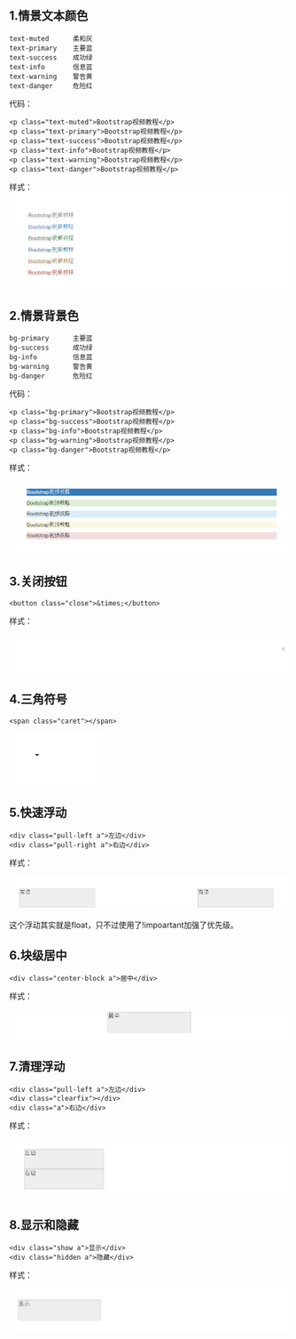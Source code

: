 ## 1.情景文本颜色 ##

	text-muted		柔和灰
	text-primary	主要蓝
	text-success	成功绿
	text-info		信息蓝
	text-warning	警告黄
	text-danger		危险红

代码：

	<p class="text-muted">Bootstrap视频教程</p>
	<p class="text-primary">Bootstrap视频教程</p>
	<p class="text-success">Bootstrap视频教程</p>
	<p class="text-info">Bootstrap视频教程</p>
	<p class="text-warning">Bootstrap视频教程</p>
	<p class="text-danger">Bootstrap视频教程</p>

样式：
![情景文本](../images/assist-text.png) 

## 2.情景背景色 ##

	bg-primary		主要蓝
	bg-success		成功绿	
	bg-info			信息蓝	
	bg-warning 		警告黄
	bg-danger		危险红

代码：

	<p class="bg-primary">Bootstrap视频教程</p>
	<p class="bg-success">Bootstrap视频教程</p>
	<p class="bg-info">Bootstrap视频教程</p>
	<p class="bg-warning">Bootstrap视频教程</p>
	<p class="bg-danger">Bootstrap视频教程</p>

样式：

![情景背景](../images/assist-bg.png)

## 3.关闭按钮 ##

	<button class="close">&times;</button>

样式：

![关闭按钮](../images/assist-close.png)

## 4.三角符号 ##

	<span class="caret"></span>

![三角符号](../images/assist-caret.png)

## 5.快速浮动 ##

	<div class="pull-left a">左边</div>
	<div class="pull-right a">右边</div>

样式：

![快速浮动](../images/assist-float.png)

这个浮动其实就是float，只不过使用了!impoartant加强了优先级。
## 6.块级居中 ##

	<div class="center-block a">居中</div>

样式：

![块级居中](../images/assist-center.png)

## 7.清理浮动 ##

	<div class="pull-left a">左边</div>
	<div class="clearfix"></div>
	<div class="a">右边</div>

样式：

![清理浮动](../images/assist-clear.png)

## 8.显示和隐藏 ##

	<div class="show a">显示</div>
	<div class="hidden a">隐藏</div>

样式：

![显示](../images/assist-shw.png)
